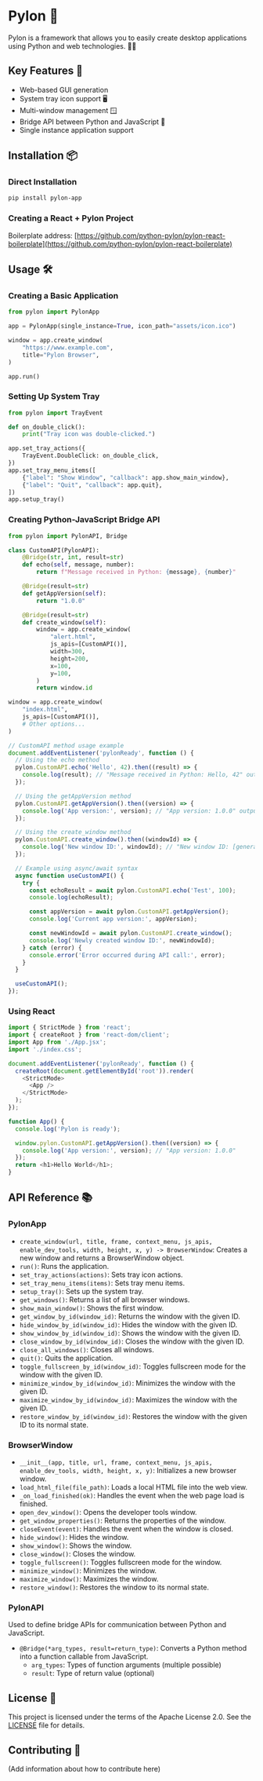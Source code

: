 # Pylon 💎

Pylon is a framework that allows you to easily create desktop applications using Python and web technologies. 🐍🌐

## Key Features 🚀

- Web-based GUI generation
- System tray icon support 🖥️
- Multi-window management 🪟
- Bridge API between Python and JavaScript 🌉
- Single instance application support

## Installation 📦

### Direct Installation

```bash
pip install pylon-app
```

### Creating a React + Pylon Project

Boilerplate address: [https://github.com/python-pylon/pylon-react-boilerplate](https://github.com/python-pylon/pylon-react-boilerplate)

## Usage 🛠️

### Creating a Basic Application

```python
from pylon import PylonApp

app = PylonApp(single_instance=True, icon_path="assets/icon.ico")

window = app.create_window(
    "https://www.example.com",
    title="Pylon Browser",
)

app.run()
```

### Setting Up System Tray

```python
from pylon import TrayEvent

def on_double_click():
    print("Tray icon was double-clicked.")

app.set_tray_actions({
    TrayEvent.DoubleClick: on_double_click,
})
app.set_tray_menu_items([
    {"label": "Show Window", "callback": app.show_main_window},
    {"label": "Quit", "callback": app.quit},
])
app.setup_tray()
```

### Creating Python-JavaScript Bridge API

```python
from pylon import PylonAPI, Bridge

class CustomAPI(PylonAPI):
    @Bridge(str, int, result=str)
    def echo(self, message, number):
        return f"Message received in Python: {message}, {number}"

    @Bridge(result=str)
    def getAppVersion(self):
        return "1.0.0"

    @Bridge(result=str)
    def create_window(self):
        window = app.create_window(
            "alert.html",
            js_apis=[CustomAPI()],
            width=300,
            height=200,
            x=100,
            y=100,
        )
        return window.id

window = app.create_window(
    "index.html",
    js_apis=[CustomAPI()],
    # Other options...
)
```

```javascript
// CustomAPI method usage example
document.addEventListener('pylonReady', function () {
  // Using the echo method
  pylon.CustomAPI.echo('Hello', 42).then((result) => {
    console.log(result); // "Message received in Python: Hello, 42" output
  });

  // Using the getAppVersion method
  pylon.CustomAPI.getAppVersion().then((version) => {
    console.log('App version:', version); // "App version: 1.0.0" output
  });

  // Using the create_window method
  pylon.CustomAPI.create_window().then((windowId) => {
    console.log('New window ID:', windowId); // "New window ID: [generated window ID]" output
  });

  // Example using async/await syntax
  async function useCustomAPI() {
    try {
      const echoResult = await pylon.CustomAPI.echo('Test', 100);
      console.log(echoResult);

      const appVersion = await pylon.CustomAPI.getAppVersion();
      console.log('Current app version:', appVersion);

      const newWindowId = await pylon.CustomAPI.create_window();
      console.log('Newly created window ID:', newWindowId);
    } catch (error) {
      console.error('Error occurred during API call:', error);
    }
  }

  useCustomAPI();
});
```

### Using React

```javascript
import { StrictMode } from 'react';
import { createRoot } from 'react-dom/client';
import App from './App.jsx';
import './index.css';

document.addEventListener('pylonReady', function () {
  createRoot(document.getElementById('root')).render(
    <StrictMode>
      <App />
    </StrictMode>
  );
});

function App() {
  console.log('Pylon is ready');

  window.pylon.CustomAPI.getAppVersion().then((version) => {
    console.log('App version:', version); // "App version: 1.0.0"
  });
  return <h1>Hello World</h1>;
}
```

## API Reference 📚

### PylonApp

- `create_window(url, title, frame, context_menu, js_apis, enable_dev_tools, width, height, x, y) -> BrowserWindow`: Creates a new window and returns a BrowserWindow object.
- `run()`: Runs the application.
- `set_tray_actions(actions)`: Sets tray icon actions.
- `set_tray_menu_items(items)`: Sets tray menu items.
- `setup_tray()`: Sets up the system tray.
- `get_windows()`: Returns a list of all browser windows.
- `show_main_window()`: Shows the first window.
- `get_window_by_id(window_id)`: Returns the window with the given ID.
- `hide_window_by_id(window_id)`: Hides the window with the given ID.
- `show_window_by_id(window_id)`: Shows the window with the given ID.
- `close_window_by_id(window_id)`: Closes the window with the given ID.
- `close_all_windows()`: Closes all windows.
- `quit()`: Quits the application.
- `toggle_fullscreen_by_id(window_id)`: Toggles fullscreen mode for the window with the given ID.
- `minimize_window_by_id(window_id)`: Minimizes the window with the given ID.
- `maximize_window_by_id(window_id)`: Maximizes the window with the given ID.
- `restore_window_by_id(window_id)`: Restores the window with the given ID to its normal state.

### BrowserWindow

- `__init__(app, title, url, frame, context_menu, js_apis, enable_dev_tools, width, height, x, y)`: Initializes a new browser window.
- `load_html_file(file_path)`: Loads a local HTML file into the web view.
- `_on_load_finished(ok)`: Handles the event when the web page load is finished.
- `open_dev_window()`: Opens the developer tools window.
- `get_window_properties()`: Returns the properties of the window.
- `closeEvent(event)`: Handles the event when the window is closed.
- `hide_window()`: Hides the window.
- `show_window()`: Shows the window.
- `close_window()`: Closes the window.
- `toggle_fullscreen()`: Toggles fullscreen mode for the window.
- `minimize_window()`: Minimizes the window.
- `maximize_window()`: Maximizes the window.
- `restore_window()`: Restores the window to its normal state.

### PylonAPI

Used to define bridge APIs for communication between Python and JavaScript.

- `@Bridge(*arg_types, result=return_type)`: Converts a Python method into a function callable from JavaScript.
  - `arg_types`: Types of function arguments (multiple possible)
  - `result`: Type of return value (optional)

## License 📄

This project is licensed under the terms of the Apache License 2.0. See the [LICENSE](./LICENSE) file for details.

## Contributing 🤝

(Add information about how to contribute here)
